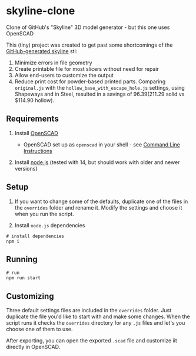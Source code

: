 # skyline-clone
Clone of GitHub's "Skyline" 3D model generator - but this one uses OpenSCAD

This (tiny) project was created to get past some shortcomings of the [GitHub-generated skyline](https://skyline.github.com) stl:

  1. Minimize errors in file geometry
  2. Create printable file for most slicers without need for repair
  3. Allow end-users to customize the output
  4. Reduce print cost for powder-based printed parts. Comparing `original.js` with the `hollow_base_with_escape_hole.js` settings, using Shapeways and in Steel, resulted in a savings of $96.39 ($211.29 solid vs $114.90 hollow).

## Requirements

  1. Install [OpenSCAD](https://openscad.org)

      * OpenSCAD set up as `openscad` in your shell - see [Command Line Instructions](https://en.wikibooks.org/wiki/OpenSCAD_User_Manual/Using_OpenSCAD_in_a_command_line_environment)

  2. Install [node.js](https://nodejs.org/en/) (tested with 14, but should work with older and newer versions)

## Setup

  1. If you want to change some of the defaults, duplicate one of the files in the `overrides` folder and rename it. Modify the settings and choose it when you run the script.

  2. Install `node.js` dependencies

```shell
# install dependencies
npm i
```

## Running

```shell
# run
npm run start
```

## Customizing

Three default settings files are included in the `overrides` folder. Just duplicate the file you'd like to start with and make some changes. When the script runs it checks the `overrides` directory for any `.js` files and let's you choose one of them to use.

After exporting, you can open the exported `.scad` file and customize iit directly in OpenSCAD.